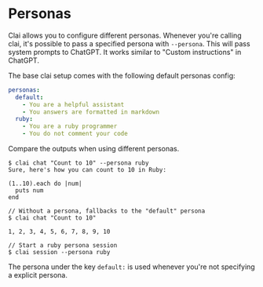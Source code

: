 # Personas

Clai allows you to configure different personas. Whenever you're calling clai, it's possible to pass a specified persona with `--persona`. This will pass system prompts to ChatGPT. It works similar to "Custom instructions" in ChatGPT.

The base clai setup comes with the following default personas config:

```yaml
personas:
  default:
    - You are a helpful assistant
    - You answers are formatted in markdown
  ruby:
    - You are a ruby programmer
    - You do not comment your code
```

Compare the outputs when using different personas.

```
$ clai chat "Count to 10" --persona ruby
Sure, here's how you can count to 10 in Ruby:

(1..10).each do |num|
  puts num
end

// Without a persona, fallbacks to the "default" persona
$ clai chat "Count to 10"

1, 2, 3, 4, 5, 6, 7, 8, 9, 10

// Start a ruby persona session
$ clai session --persona ruby
```

The persona under the key `default:` is used whenever you're not specifying a explicit persona.
